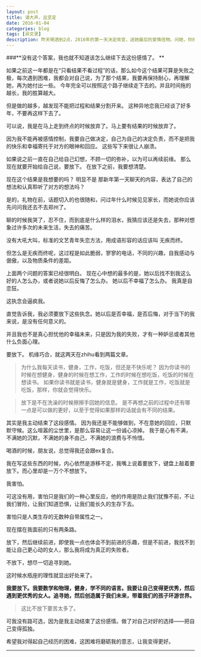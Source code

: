 ```yaml
---
layout: post
title: 请大声，且坚定
date: 2016-01-04
categories: blog
tags: [异文录]
description: 昨天喝酒到2点，2016年的第一天决定改变，送她最后的爱情信物。问她，你终究还是没有把幸福托付给我，你给不了我要的答案，我要的答案是，大声坚定的说，我愿意。
---
```


###**没有这个答案，我也就不知道该怎么继续下去这份感情了。 **

如果之前这一年都是在“只看结果不看过程”的话，那么如今这个结果可算是失败之极，每次遇到困难，我都会对自己说，为了那个结果，我要再保持耐心，再理解她，再为她付出一些。 今年完全可以按照这个路子继续走下去的。并且时间拖的越长，我的胜算越大。 

但是做的越多，越发现不能把过程和结果分割开来。 这种异地恋我已经谈了好多年，不要再这样下去了。 

可以说，我是在马上走到终点的时候放弃了。马上要有结果的时候放弃了。 

因为我不能再被感情控制，我要自己做决定，自己为自己的决定负责，而不是把我的快乐和幸福寄托于对方的眼神和回应。 这些写下来很让人崩溃。

如果说之前一直在自己给自己幻想，不顾一切的弥补，以为可以再续前缘。 那么现在就要开始给自己说，要放下。 在放下之前，我要想清楚。 

现在这个结果是我想要的吗？ 明显不是 那新年第一天聊天的内容，表达了自己的想法和认真聆听了对方的想法吗？ 

是的，礼物在前，话题切入的也很随和，问过年什么时候见见家长，而她说你应该先问问我还去不去郑州了。 

聊的时候我哭了，忍不住，而到底是什么样的泪水，我猜应该还是失去，那种对想象过许多次的未来生活，失去的痛苦。 

没有大吼大叫，标准的文艺青年失恋方法，用成语形容的话应该叫 无疾而终。 

但怎么是无疾而终呢，这过程是如此脆弱，寥寥的电话，不同的兴趣，自我感动与倨傲，以及物质条件的差距。

上面两个问题的答案已经很明白。 现在心中想的最多的是，她以后找不到我这么好的人怎么办，或者说她以后反悔了怎么办。 她以后不幸福了怎么办。 我真是自恋狂。

这执念会逼疯我。

直觉告诉我，我必须要放下这些执念。她以后是否幸福，是否后悔，对于当下的我来说，是没有任何意义的。

并且我也不是真心担忧他的幸福未来，只是因为我的失败，才有一种妒忌或者其他什么负面心理。

要放下。 机缘巧合，就这两天在zhihu看到两篇文章。

>为什么我每天读书，健身，工作，吃饭，但还是不快乐呢？ 因为你读书的时候在想健身，健身的时候在想工作，工作的时候在想吃饭，吃饭的时候在想读书。 如果你读书就是读书，健身就是健身，工作就是工作，吃饭就是吃饭，那样，你就会觉得快乐。

>放下是不在洗澡的时候擦擦手回她的信息。 是不再想之前的过程中还有哪一点是可以做的更好，以至于觉得如果那样的话就会有不同的结果。

其实是我主动结束了这段感情。 因为我还是不能够做到，不在意她的回应，只默默守候。这么喧嚣的尘世里，是那么容易让这一份诚心凉掉。 我于是心有不满，不满她的沉默，不满她的身不由己，不满她的浪费与不怜惜。

喝酒的时候，朋友说，总觉得我还会跟ex复合。

我在写这些东西的时候，内心依然是游移不定，我嘴上说着要放下，键盘上敲着要放下。而心里却是一万个不想放下。

我害怕。

可这没有用，害怕只是我们的一种心里反应，他的作用是防止我们犹豫不前，不让我们冒险，让我们知道恐惧，让我们能长久的生存下去。

害怕只是人类生存的无数种自带属性之一。

现在摆在我面前的只有两条路。

放下，然后继续前进，即使我一点也体会不到前进的乐趣，但是不前进，我找不到能让自己更心动的女人，那么我将成为真正的失败者。

不放下，想尽一切追寻到她。

这时候水瓶座的理性就显出好处来了。

**我要放下。我要数学和物理，健身，学不同的语言。我要让自己变得更优秀，然后遇到更优秀的女人。追寻她，然后创造属于我们未来，带着我们的孩子环游世界。**

>这比不放下要苦太多了。

可我没有路可选，因为是我主动结束了这份感情。做了对自己对好的选择——把自己变得孤独。

希望我对得起自己经历的困难，这困难将磨砺我的意志，让我变得更好。

----


